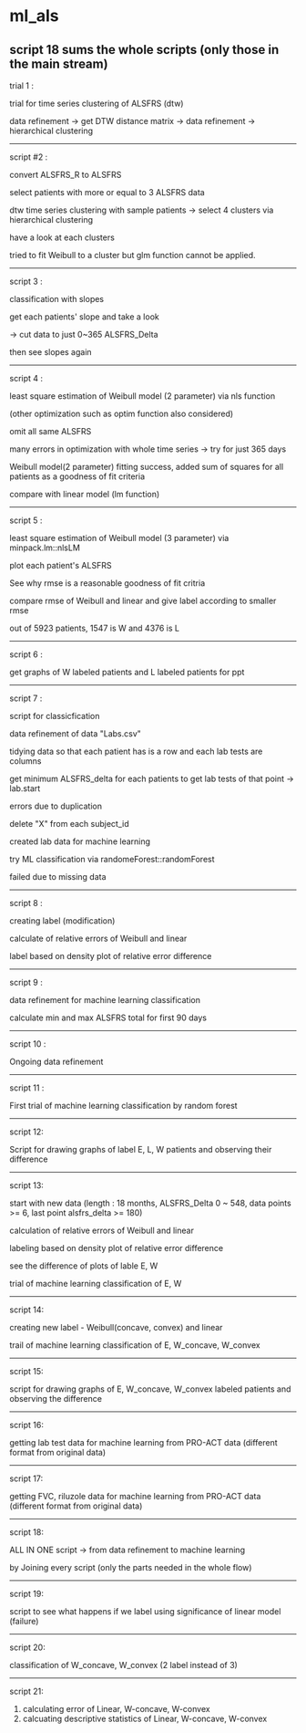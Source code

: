 # ml_als

script 18 sums the whole scripts (only those in the main stream)
-------------------------------------------------------------------------------------------------------------

trial 1 :

trial for time series clustering of ALSFRS (dtw)

data refinement -> get DTW distance matrix -> data refinement -> hierarchical clustering

-------------------------------------------------------------------------------------------------------------
script #2 :

convert ALSFRS_R to ALSFRS

select patients with more or equal to 3 ALSFRS data

dtw time series clustering with sample patients -> select 4 clusters via hierarchical clustering

have a look at each clusters

tried to fit Weibull to a cluster but glm function cannot be applied.

-------------------------------------------------------------------------------------------------------------
script 3 :

classification with slopes

get each patients' slope and take a look

-> cut data to just 0~365 ALSFRS_Delta

then see slopes again

-------------------------------------------------------------------------------------------------------------
script 4 :

least square estimation of Weibull model (2 parameter) via nls function

(other optimization such as optim function also considered)

omit all same ALSFRS

many errors in optimization with whole time series -> try for just 365 days

Weibull model(2 parameter) fitting success, added sum of squares for all patients as a goodness of fit criteria

compare with linear model (lm function)

-------------------------------------------------------------------------------------------------------------
script 5 :

least square estimation of Weibull model (3 parameter) via minpack.lm::nlsLM

plot each patient's ALSFRS

See why rmse is a reasonable goodness of fit critria

compare rmse of Weibull and linear and give label according to smaller rmse

out of 5923 patients, 1547 is W and 4376 is L

-------------------------------------------------------------------------------------------------------------
script 6 :

get graphs of W labeled patients and L labeled patients for ppt

-------------------------------------------------------------------------------------------------------------
script 7 :

script for classicfication

data refinement of data "Labs.csv"

tidying data so that each patient has is a row and each lab tests are columns

get minimum ALSFRS_delta for each patients to get lab tests of that point -> lab.start

errors due to duplication

delete "X" from each subject_id

created lab data for machine learning

try ML classification via randomeForest::randomForest

failed due to missing data

-------------------------------------------------------------------------------------------------------------
script 8 : 

creating label (modification) 

calculate of relative errors of Weibull and linear

label based on density plot of relative error difference

-------------------------------------------------------------------------------------------------------------
script 9 :

data refinement for machine learning classification

calculate min and max ALSFRS total for first 90 days

-------------------------------------------------------------------------------------------------------------
script 10 :

Ongoing data refinement

-------------------------------------------------------------------------------------------------------------
script 11 :

First trial of machine learning classification by random forest

-------------------------------------------------------------------------------------------------------------
script 12:

Script for drawing graphs of label E, L, W patients and observing their difference

-------------------------------------------------------------------------------------------------------------
script 13:

start with new data (length : 18 months, ALSFRS_Delta 0 ~ 548, data points >= 6, last point alsfrs_delta >= 180)

calculation of relative errors of Weibull and linear

labeling based on density plot of relative error difference

see the difference of plots of lable E, W

trial of machine learning classification of E, W

-------------------------------------------------------------------------------------------------------------
script 14:

creating new label - Weibull(concave, convex) and linear

trail of machine learning classification of E, W_concave, W_convex

-------------------------------------------------------------------------------------------------------------
script 15:

script for drawing graphs of E, W_concave, W_convex labeled patients and observing the difference

-------------------------------------------------------------------------------------------------------------
script 16:

getting lab test data for machine learning from PRO-ACT data (different format from original data)

-------------------------------------------------------------------------------------------------------------
script 17:

getting FVC, riluzole data for machine learning from PRO-ACT data (different format from original data)

-------------------------------------------------------------------------------------------------------------
script 18:

ALL IN ONE script -> from data refinement to machine learning 

by Joining every script (only the parts needed in the whole flow)

-------------------------------------------------------------------------------------------------------------
script 19:

script to see what happens if we label using significance of linear model (failure)

-------------------------------------------------------------------------------------------------------------
script 20:

classification of W_concave, W_convex (2 label instead of 3)

-------------------------------------------------------------------------------------------------------------
script 21:

1. calculating error of Linear, W-concave, W-convex
2. calcuating descriptive statistics of Linear, W-concave, W-convex
